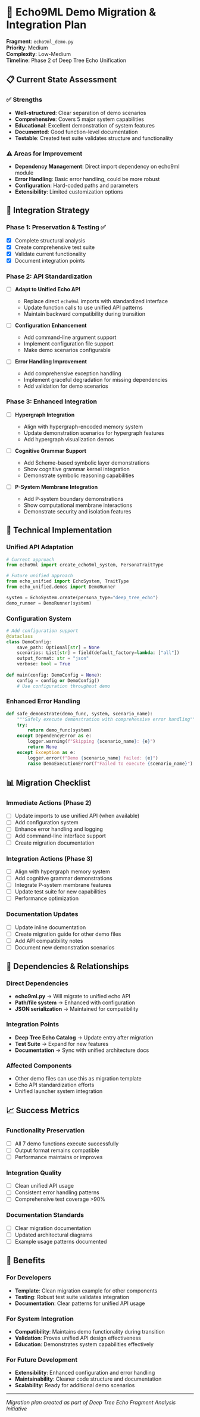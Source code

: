 # 🔄 Echo9ML Demo Migration & Integration Plan

**Fragment**: `echo9ml_demo.py`  
**Priority**: Medium  
**Complexity**: Low-Medium  
**Timeline**: Phase 2 of Deep Tree Echo Unification  

## 📋 Current State Assessment

### ✅ Strengths
- **Well-structured**: Clear separation of demo scenarios
- **Comprehensive**: Covers 5 major system capabilities
- **Educational**: Excellent demonstration of system features
- **Documented**: Good function-level documentation
- **Testable**: Created test suite validates structure and functionality

### ⚠️ Areas for Improvement
- **Dependency Management**: Direct import dependency on echo9ml module
- **Error Handling**: Basic error handling, could be more robust
- **Configuration**: Hard-coded paths and parameters
- **Extensibility**: Limited customization options

## 🎯 Integration Strategy

### Phase 1: Preservation & Testing ✅
- [x] Complete structural analysis
- [x] Create comprehensive test suite
- [x] Validate current functionality
- [x] Document integration points

### Phase 2: API Standardization
- [ ] **Adapt to Unified Echo API**
  - Replace direct `echo9ml` imports with standardized interface
  - Update function calls to use unified API patterns
  - Maintain backward compatibility during transition

- [ ] **Configuration Enhancement**
  - Add command-line argument support
  - Implement configuration file support
  - Make demo scenarios configurable

- [ ] **Error Handling Improvement**
  - Add comprehensive exception handling
  - Implement graceful degradation for missing dependencies
  - Add validation for demo scenarios

### Phase 3: Enhanced Integration
- [ ] **Hypergraph Integration**
  - Align with hypergraph-encoded memory system
  - Update demonstration scenarios for hypergraph features
  - Add hypergraph visualization demos

- [ ] **Cognitive Grammar Support**
  - Add Scheme-based symbolic layer demonstrations
  - Show cognitive grammar kernel integration
  - Demonstrate symbolic reasoning capabilities

- [ ] **P-System Membrane Integration**
  - Add P-system boundary demonstrations
  - Show computational membrane interactions
  - Demonstrate security and isolation features

## 🔧 Technical Implementation

### Unified API Adaptation
```python
# Current approach
from echo9ml import create_echo9ml_system, PersonaTraitType

# Future unified approach  
from echo_unified import EchoSystem, TraitType
from echo_unified.demos import DemoRunner

system = EchoSystem.create(persona_type="deep_tree_echo")
demo_runner = DemoRunner(system)
```

### Configuration System
```python
# Add configuration support
@dataclass
class DemoConfig:
    save_path: Optional[str] = None
    scenarios: List[str] = field(default_factory=lambda: ["all"])
    output_format: str = "json"
    verbose: bool = True
    
def main(config: DemoConfig = None):
    config = config or DemoConfig()
    # Use configuration throughout demo
```

### Enhanced Error Handling
```python
def safe_demonstrate(demo_func, system, scenario_name):
    """Safely execute demonstration with comprehensive error handling"""
    try:
        return demo_func(system)
    except DependencyError as e:
        logger.warning(f"Skipping {scenario_name}: {e}")
        return None
    except Exception as e:
        logger.error(f"Demo {scenario_name} failed: {e}")
        raise DemoExecutionError(f"Failed to execute {scenario_name}") from e
```

## 📊 Migration Checklist

### Immediate Actions (Phase 2)
- [ ] Update imports to use unified API (when available)
- [ ] Add configuration system
- [ ] Enhance error handling and logging
- [ ] Add command-line interface support
- [ ] Create migration documentation

### Integration Actions (Phase 3)
- [ ] Align with hypergraph memory system
- [ ] Add cognitive grammar demonstrations
- [ ] Integrate P-system membrane features
- [ ] Update test suite for new capabilities
- [ ] Performance optimization

### Documentation Updates
- [ ] Update inline documentation
- [ ] Create migration guide for other demo files
- [ ] Add API compatibility notes
- [ ] Document new demonstration scenarios

## 🔗 Dependencies & Relationships

### Direct Dependencies
- **echo9ml.py** → Will migrate to unified echo API
- **Path/file system** → Enhanced with configuration
- **JSON serialization** → Maintained for compatibility

### Integration Points
- **Deep Tree Echo Catalog** → Update entry after migration
- **Test Suite** → Expand for new features
- **Documentation** → Sync with unified architecture docs

### Affected Components
- Other demo files can use this as migration template
- Echo API standardization efforts
- Unified launcher system integration

## 📈 Success Metrics

### Functionality Preservation
- [ ] All 7 demo functions execute successfully
- [ ] Output format remains compatible
- [ ] Performance maintains or improves

### Integration Quality
- [ ] Clean unified API usage
- [ ] Consistent error handling patterns
- [ ] Comprehensive test coverage >90%

### Documentation Standards
- [ ] Clear migration documentation
- [ ] Updated architectural diagrams
- [ ] Example usage patterns documented

## 🚀 Benefits

### For Developers
- **Template**: Clean migration example for other components
- **Testing**: Robust test suite validates integration
- **Documentation**: Clear patterns for unified API usage

### For System Integration
- **Compatibility**: Maintains demo functionality during transition
- **Validation**: Proves unified API design effectiveness
- **Education**: Demonstrates system capabilities effectively

### For Future Development
- **Extensibility**: Enhanced configuration and error handling
- **Maintainability**: Cleaner code structure and documentation
- **Scalability**: Ready for additional demo scenarios

---
*Migration plan created as part of Deep Tree Echo Fragment Analysis Initiative*
